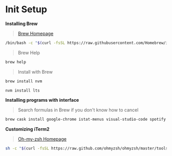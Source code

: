 # Init Setup

**Installing Brew**

> [Brew Homepage](https://brew.sh/)

```bash
/bin/bash -c "$(curl -fsSL https://raw.githubusercontent.com/Homebrew/install/HEAD/install.sh)"
```

> Brew Help

```bash
brew help
```

> Install with Brew

```bash
brew install nvm

nvm install lts
```

**Installing programs with interface**

> Search formulas in Brew if you don't know how to cancel

```bash
brew cask install google-chrome istat-menus visual-studio-code spotify github postman iterm2 sizeup alfred
```

**Customizing iTerm2**

> [Oh-my-zsh Homepage](https://ohmyz.sh/)

```bash
sh -c "$(curl -fsSL https://raw.github.com/ohmyzsh/ohmyzsh/master/tools/install.sh)"
```
